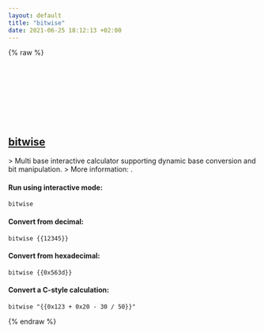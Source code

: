 ```yaml
---
layout: default
title: "bitwise"
date: 2021-06-25 18:12:13 +02:00
---
```

{% raw %}
<h2 id="bitwise">
  <a href="/en/linux/bitwise.html">bitwise</a> <a href="#bitwise"><svg class="icon">
    <use href="/assets/images/unicode_sprite.svg#link" />
  </svg></a>
</h2>
> Multi base interactive calculator supporting dynamic base conversion and bit manipulation.
> More information: <https://github.com/mellowcandle/bitwise>.

#### Run using interactive mode:
```shell
bitwise
```
#### Convert from decimal:
```shell
bitwise {{12345}}
```
#### Convert from hexadecimal:
```shell
bitwise {{0x563d}}
```
#### Convert a C-style calculation:
```shell
bitwise "{{0x123 + 0x20 - 30 / 50}}"
```
{% endraw %}
